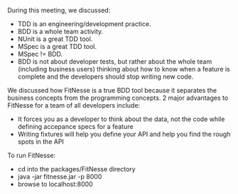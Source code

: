 During this meeting, we discussed:
- TDD is an engineering/development practice.
- BDD is a whole team activity.
- NUnit is a great TDD tool.
- MSpec is a great TDD tool.
- MSpec != BDD.
- BDD is not about developer tests, but rather about the whole team (including business users) thinking about how to know when a feature is complete and the developers should stop writing new code.

We discussed how FitNesse is a true BDD tool because it separates the business concepts from the programming concepts.
2 major advantages to FitNesse for a team of all developers include:
- It forces you as a developer to think about the data, not the code while defining accepance specs for a feature
- Writing fixtures will help you define your API and help you find the rough spots in the API

To run FitNesse:
- cd into the packages/FitNesse directory
- java -jar fitnesse.jar -p 8000
- browse to localhost:8000

